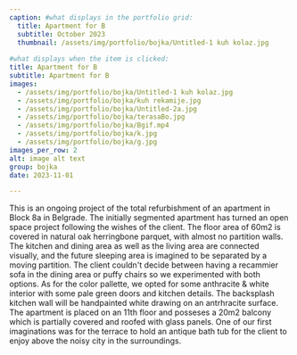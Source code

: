 ```yaml
---
caption: #what displays in the portfolio grid:
  title: Apartment for B
  subtitle: October 2023
  thumbnail: /assets/img/portfolio/bojka/Untitled-1 kuh kolaz.jpg
  
#what displays when the item is clicked:
title: Apartment for B
subtitle: Apartment for B
images: 
  - /assets/img/portfolio/bojka/Untitled-1 kuh kolaz.jpg
  - /assets/img/portfolio/bojka/kuh rekamije.jpg
  - /assets/img/portfolio/bojka/Untitled-2a.jpg
  - /assets/img/portfolio/bojka/terasaBo.jpg
  - /assets/img/portfolio/bojka/Bgif.mp4
  - /assets/img/portfolio/bojka/k.jpg
  - /assets/img/portfolio/bojka/g.jpg
images_per_row: 2
alt: image alt text
group: bojka
date: 2023-11-01

---
```

This is an ongoing project of the total refurbishment of an apartment in Block 8a in Belgrade. The initially segmented apartment has turned an open space project following the wishes of the client. The floor area of 60m2 is covered in natural oak herringbone parquet, with almost no partition walls. The kitchen and dining area as well as the living area are connected visually, and the future sleeping area is imagined to be separated by a moving partition. The client couldn't decide between having a recammier sofa in the dining area or puffy chairs so we experimented with both options. As for the color pallette, we opted for some anthracite & white interior with some pale green doors and kitchen details. The backsplash kitchen wall will be handpainted white drawing on an antrhracite surface. The apartment is placed on an 11th floor and posseses a 20m2 balcony which is partially covered and roofed with glass panels. One of our first imaginations was for the terrace to hold an antique bath tub for the client to enjoy above the noisy city in the surroundings. 
